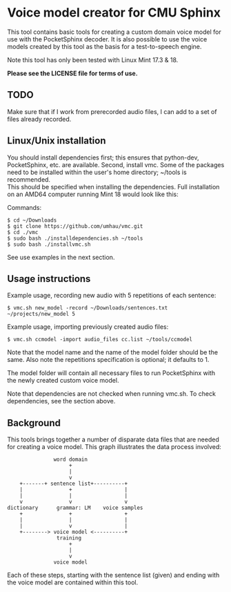 
Voice model creator for CMU Sphinx
===============================================================================

This tool contains basic tools for creating a custom domain voice model for use
with the PocketSphinx decoder.  It is also possible to use the voice models 
created by this tool as the basis for a test-to-speech engine.  

Note this tool has only been tested with Linux Mint 17.3 & 18.

**Please see the LICENSE file for terms of use.**

TODO
----

Make sure that if I work from prerecorded audio files, I can add to a set of 
files already recorded.  

Linux/Unix installation
-------------------------------------------------------------------------------

You should install dependencies first; this ensures that python-dev, 
PocketSphinx, etc. are available.  Second, install vmc.  Some of the packages 
need to be installed within the user's home directory; ~/tools is recommended.  
This should be specified when installing the dependencies. Full installation on 
an AMD64 computer running Mint 18 would look like this:

Commands:

    $ cd ~/Downloads
    $ git clone https://github.com/umhau/vmc.git
    $ cd ./vmc
    $ sudo bash ./installdependencies.sh ~/tools
    $ sudo bash ./installvmc.sh

See use examples in the next section.

Usage instructions
-------------------------------------------------------------------------------

Example usage, recording new audio with 5 repetitions of each sentence:

    $ vmc.sh new_model -record ~/Downloads/sentences.txt ~/projects/new_model 5

Example usage, importing previously created audio files:

    $ vmc.sh ccmodel -import audio_files cc.list ~/tools/ccmodel

Note that the model name and the name of the model folder should be the same. 
Also note the repetitions specification is optional; it defaults to 1.

The model folder will contain all necessary files to run PocketSphinx with the 
newly created custom voice model.

Note that dependencies are not checked when running vmc.sh.  To check 
dependencies, see the section above. 

Background
-------------------------------------------------------------------------------

This tools brings together a number of disparate data files that are needed for 
creating a voice model.  This graph illustrates the data process involved:

                   word domain
                        +
                        |
                        v
        +-------+ sentence list+----------+
        |               +                 |
        |               |                 |
        v               v                 v
    dictionary      grammar: LM    voice samples
        +               +                 +
        |               |                 |
        |               v                 |
        +--------> voice model <----------+
                    training
                        +
                        |
                        v
                   voice model

Each of these steps, starting with the sentence list (given) and ending with 
the voice model are contained within this tool.


